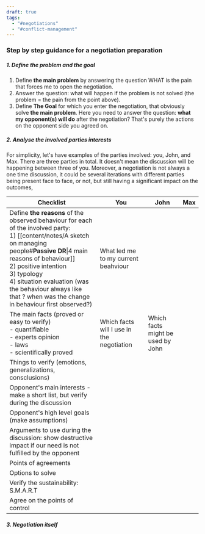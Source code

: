 ```yaml
---
draft: true
tags:
  - "#negotiations"
  - "#conflict-management"
---
```

### Step by step guidance for a negotiation preparation

##### 1. Define the problem and the goal
1. Define **the main problem** by answering the question WHAT is the pain that forces me to open the negotiation.
2. Answer the question: what will happen if the problem is not solved (the problem = the pain from the point above).
3. Define **The Goal** for which you enter the negotiation, that obviously solve **the main problem**. Here you need to answer the question: **what my opponent(s) will do** after the negotiation? That's purely the actions on the opponent side you agreed on.
##### 2. Analyse the involved parties interests
For simplicity, let's have examples of the parties involved: you, John, and Max. There are three parties in total. It doesn't mean the discussion will be happening between three of you. Moreover, a negotiation is not always a one time discussion, it could be several iterations with different parties being present face to face, or not, but still having a significant impact on the outcomes,


| Checklist                                                                                                                                                                                                                                                                                                                                    | You                                       | John                              | Max |
| -------------------------------------------------------------------------------------------------------------------------------------------------------------------------------------------------------------------------------------------------------------------------------------------------------------------------------------------- | ----------------------------------------- | --------------------------------- | --- |
| Define **the reasons** of the observed behaviour for each of the involved party: <br>1) [[content/notes/A sketch on managing people#**Passive DR**\|4 main reasons of behaviour]]<br>2) positive intention<br>3) typology<br>4) situation evaluation (was the behaviour always like that ? when was the change in behaviour first observed?) | What led me to my current beahviour       |                                   |     |
| The main facts (proved or easy to verify)<br>- quantifiable <br>- experts opinion<br>- laws<br>- scientifically proved                                                                                                                                                                                                                       | Which facts will I use in the negotiation | Which facts might be used by John |     |
| Things to verify (emotions, generalizations, consclusions)                                                                                                                                                                                                                                                                                   |                                           |                                   |     |
| Opponent's main interests - make a short list, but verify during the discussion                                                                                                                                                                                                                                                              |                                           |                                   |     |
| Opponent's high level goals (make assumptions)                                                                                                                                                                                                                                                                                               |                                           |                                   |     |
| Arguments to use during the discussion: show destructive impact if our need is not fulfilled by the opponent                                                                                                                                                                                                                                 |                                           |                                   |     |
| Points of agreements                                                                                                                                                                                                                                                                                                                         |                                           |                                   |     |
| Options to solve                                                                                                                                                                                                                                                                                                                             |                                           |                                   |     |
| Verify the sustainability: S.M.A.R.T                                                                                                                                                                                                                                                                                                         |                                           |                                   |     |
| Agree on the points of control                                                                                                                                                                                                                                                                                                               |                                           |                                   |     |

##### 3. Negotiation itself